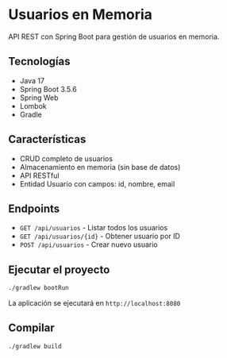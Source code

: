 # Usuarios en Memoria

API REST con Spring Boot para gestión de usuarios en memoria.

## Tecnologías

- Java 17
- Spring Boot 3.5.6
- Spring Web
- Lombok
- Gradle

## Características

- CRUD completo de usuarios
- Almacenamiento en memoria (sin base de datos)
- API RESTful
- Entidad Usuario con campos: id, nombre, email

## Endpoints

- `GET /api/usuarios` - Listar todos los usuarios
- `GET /api/usuarios/{id}` - Obtener usuario por ID
- `POST /api/usuarios` - Crear nuevo usuario

## Ejecutar el proyecto

```bash
./gradlew bootRun
```

La aplicación se ejecutará en `http://localhost:8080`

## Compilar

```bash
./gradlew build
```
